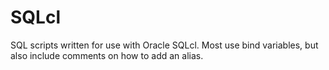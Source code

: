 # SQLcl
SQL scripts written for use with Oracle SQLcl.  Most use bind variables, but also include comments on how to add an alias.
